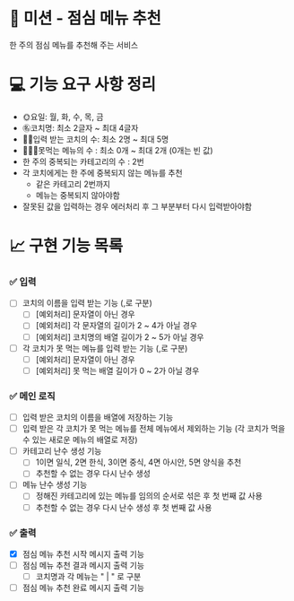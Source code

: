 # 🚀 미션 - 점심 메뉴 추천

한 주의 점심 메뉴를 추천해 주는 서비스

# 💻 기능 요구 사항 정리

- 🌞요일: 월, 화, 수, 목, 금
- ㊔코치명: 최소 2글자 ~ 최대 4글자
- 👱‍♂️입력 받는 코치의 수: 최소 2명 ~ 최대 5명
- 🍔🙅‍♂️못먹는 메뉴의 수 : 최소 0개 ~ 최대 2개 (0개는 빈 값)
- 한 주의 중복되는 카테고리의 수 : 2번
- 각 코치에게는 한 주에 중복되지 않는 메뉴를 추천
    - 같은 카테고리 2번까지
    - 메뉴는 중복되지 않아야함
- 잘못된 값을 입력하는 경우 에러처리 후 그 부분부터 다시 입력받아야함

# 📈 구현 기능 목록

### ✅ 입력

- [ ] 코치의 이름을 입력 받는 기능 (,로 구분)
    - [ ] [예외처리] 문자열이 아닌 경우
    - [ ] [예외처리] 각 문자열의 길이가 2 ~ 4가 아닐 경우
    - [ ] [예외처리] 코치명의 배열 길이가 2 ~ 5가 아닐 경우

- [ ] 각 코치가 못 먹는 메뉴를 입력 받는 기능 (,로 구분)
	- [ ] [예외처리] 문자열이 아닌 경우
    - [ ] [예외처리] 못 먹는 배열 길이가 0 ~ 2가 아닐 경우

### ✅ 메인 로직
- [ ] 입력 받은 코치의 이름을 배열에 저장하는 기능
- [ ] 입력 받은 각 코치가 못 먹는 메뉴를 전체 메뉴에서 제외하는 기능 (각 코치가 먹을 수 있는 새로운 메뉴의 배열로 저장)
- [ ] 카테고리 난수 생성 기능
    - [ ] 1이면 일식, 2면 한식, 3이면 중식, 4면 아시안, 5면 양식을 추천
    - [ ] 추천할 수 없는 경우 다시 난수 생성

- [ ] 메뉴 난수 생성 기능
    - [ ] 정해진 카테고리에 있는 메뉴를 임의의 순서로 섞은 후 첫 번째 값 사용
    - [ ] 추천할 수 없는 경우 다시 난수 생성 후 첫 번째 값 사용

### ✅ 출력
- [X] 점심 메뉴 추천 시작 메시지 출력 기능
- [ ] 점심 메뉴 추천 결과 메시지 출력 기능
    - [ ] 코치명과 각 메뉴는 " | " 로 구분
- [ ] 점심 메뉴 추천 완료 메시지 출력 기능